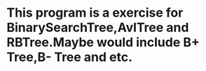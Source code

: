 # This program is a exercise for BinarySearchTree,AvlTree and RBTree.Maybe would include B+ Tree,B- Tree and etc.